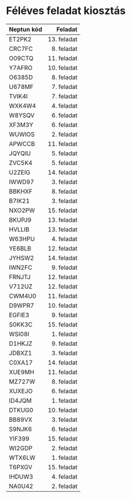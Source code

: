 # Féléves feladat kiosztás

| Neptun kód | Feladat |
| ---------- | ------: |
| ET2PK2 | 13. feladat |
| CRC7FC | 8. feladat  |
| O09CTQ | 11. feladat |
| Y7AFRO | 10. feladat |
| O6385D | 8. feladat  |
| U678MF | 7. feladat  |
| TVIK4I | 7. feladat  |
| WXK4W4 | 4. feladat  |
| W8YSQV | 6. feladat  |
| XF3M3Y | 6. feladat  |
| WUWIOS | 2. feladat  |
| APWCCB | 11. feladat |
| JQYQIU | 5. feladat  |
| ZVC5K4 | 5. feladat  |
| U2ZEIG | 14. feladat |
| IWWD97 | 3. feladat  |
| BBKHXF | 8. feladat  |
| B7IK21 | 3. feladat  |
| NXO2PW | 15. feladat |
| BKUPJ9 | 13. feladat |
| HVLLIB | 13. feladat |
| W63HPU | 4. feladat  |
| YE6BLB | 12. feladat |
| JYHSW2 | 14. feladat |
| IWN2FC | 9. feladat  |
| FRNJTJ | 12. feladat |
| V712UZ | 12. feladat |
| CWM4U0 | 11. feladat |
| D9WPR7 | 10. feladat |
| EGFIE3 | 9. feladat  |
| S0KK3C | 15. feladat |
| WSI08I | 1. feladat  |
| D1HKJZ | 9. feladat  |
| JDBXZ1 | 3. feladat  |
| C0XA17 | 14. feladat |
| XUE9MH | 11. feladat |
| MZ727W | 8. feladat  |
| XUXEJO | 6. feladat  |
| ID4JQM | 1. feladat  |
| DTKUG0 | 10. feladat |
| BB89VX | 3. feladat  |
| S9NJK6 | 6. feladat  |
| YIF399 | 15. feladat |
| WI2GDP | 2. feladat  |
| WTX6LW | 1. feladat  |
| T6PXGV | 15. feladat |
| IHDUW3 | 4. feladat  |
| NA0U42 | 2. feladat  |
